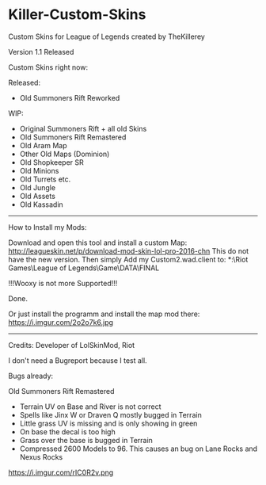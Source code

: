 # Killer-Custom-Skins
Custom Skins for League of Legends created by TheKillerey

Version 1.1 Released

Custom Skins right now:

Released:
- Old Summoners Rift Reworked

WIP:
- Original Summoners Rift + all old Skins
- Old Summoners Rift Remastered
- Old Aram Map
- Other Old Maps (Dominion)
- Old Shopkeeper SR
- Old Minions
- Old Turrets etc.
- Old Jungle
- Old Assets
- Old Kassadin
----------------------------------------------------------------------------------------

How to Install my Mods:

Download and open this tool and install a custom Map: http://leagueskin.net/p/download-mod-skin-lol-pro-2016-chn This do not have the new version.
Then simply Add my Custom2.wad.client to:  *:\Riot Games\League of Legends\Game\DATA\FINAL
                                                                                                             
!!!Wooxy is not more Supported!!!                                                                                                        


Done.

Or just install the programm and install the map mod there: https://i.imgur.com/2o2o7k6.jpg

----------------------------------------------------------------------------------------

Credits: Developer of LolSkinMod, Riot

I don't need a Bugreport because I test all.

Bugs already: 

Old Summoners Rift Remastered
- Terrain UV on Base and River is not correct
- Spells like Jinx W or Draven Q mostly bugged in Terrain
- Little grass UV is missing and is only showing in green
- On base the decal is too high
- Grass over the base is bugged in Terrain
- Compressed 2600 Models to 96. This causes an bug on Lane Rocks and Nexus Rocks

https://i.imgur.com/rIC0R2v.png
